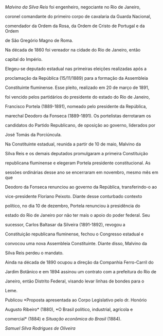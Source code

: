 

*Malvino da Silva Reis* foi engenheiro, negociante no Rio de Janeiro,

coronel comandante do primeiro corpo de cavalaria da Guarda Nacional,

comendador da Ordem da Rosa, da Ordem de Cristo de Portugal e da Ordem

de São Gregório Magno de Roma.



Na década de 1860 foi vereador na cidade do Rio de Janeiro, então

capital do Império.



Elegeu-se deputado estadual nas primeiras eleições realizadas após a

proclamação da República (15/11/1889) para a formação da Assembleia

Constituinte fluminense. Esse pleito, realizado em 20 de março de 1891,

foi vencido pelos partidários do presidente do estado do Rio de Janeiro,

Francisco Portela (1889-1891), nomeado pelo presidente da República,

marechal Deodoro da Fonseca (1889-1891). Os portelistas derrotaram os

candidatos do Partido Republicano, de oposição ao governo, liderados por

José Tomás da Porciúncula.



Na Constituinte estadual, reunida a partir de 10 de maio, Malvino da

Silva Reis e os demais deputados promulgaram a primeira Constituição

republicana fluminense e elegeram Portela presidente constitucional. As

sessões ordinárias desse ano se encerraram em novembro, mesmo mês em que

Deodoro da Fonseca renunciou ao governo da República, transferindo-o ao

vice-presidente Floriano Peixoto. Diante desse conturbado contexto

político, no dia 10 de dezembro, Portela renunciou à presidência do

estado do Rio de Janeiro por não ter mais o apoio do poder federal. Seu

sucessor, Carlos Baltasar da Silveira (1891-1892), revogou a

Constituição republicana fluminense, fechou o Congresso estadual e

convocou uma nova Assembleia Constituinte. Diante disso, Malvino da

Silva Reis perdeu o mandato.



Ainda na década de 1890 ocupou a direção da Companhia Ferro-Carril do

Jardim Botânico e em 1894 assinou um contrato com a prefeitura do Rio de

Janeiro, então Distrito Federal, visando levar linhas de bondes para o

Leme.



Publicou *Proposta apresentada ao Corpo Legislativo pelo dr. Honório

Augusto Ribeiro* (1880), *O Brasil político, industrial, agrícola e

comercial* (1884) e *Situação* *econômica do Brasil* (1884).



*Samuel Silva Rodrigues de Oliveira*



